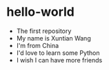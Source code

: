 # hello-world
- The first repository
- My name is Xuntian Wang
- I'm from China
- I'd love to learn some Python
- I wish I can have more friends